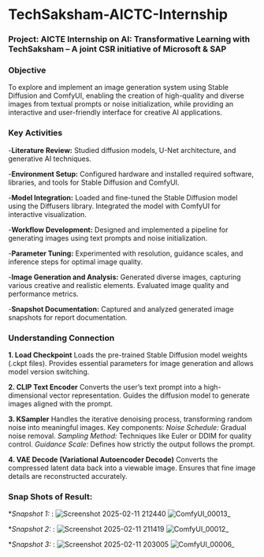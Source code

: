 # TechSaksham-AICTC-Internship

### Project: AICTE Internship on AI: Transformative Learning with TechSaksham – A joint CSR initiative of Microsoft & SAP

### Objective

To explore and implement an image generation system using Stable Diffusion and ComfyUI, enabling the creation of high-quality and diverse images from textual prompts or noise initialization, while providing an interactive and user-friendly interface for creative AI applications.

### Key Activities

-**Literature Review:**
Studied diffusion models, U-Net architecture, and generative AI techniques.

-**Environment Setup:**
Configured hardware and installed required software, libraries, and tools for Stable Diffusion and ComfyUI.

-**Model Integration:**
Loaded and fine-tuned the Stable Diffusion model using the Diffusers library.
Integrated the model with ComfyUI for interactive visualization.

-**Workflow Development:**
Designed and implemented a pipeline for generating images using text prompts and noise initialization.

-**Parameter Tuning:**
Experimented with resolution, guidance scales, and inference steps for optimal image quality.

-**Image Generation and Analysis:**
Generated diverse images, capturing various creative and realistic elements.
Evaluated image quality and performance metrics.

-**Snapshot Documentation:**
Captured and analyzed generated image snapshots for report documentation.

### Understanding Connection 

**1. Load Checkpoint**
Loads the pre-trained Stable Diffusion model weights (.ckpt files).
Provides essential parameters for image generation and allows model version switching.

**2. CLIP Text Encoder**
Converts the user’s text prompt into a high-dimensional vector representation.
Guides the diffusion model to generate images aligned with the prompt.

**3. KSampler**
Handles the iterative denoising process, transforming random noise into meaningful images.
Key components:
*Noise Schedule:* Gradual noise removal.
*Sampling Method:* Techniques like Euler or DDIM for quality control.
*Guidance Scale:* Defines how strictly the output follows the prompt.

**4. VAE Decode (Variational Autoencoder Decode)**
Converts the compressed latent data back into a viewable image.
Ensures that fine image details are reconstructed accurately.

### Snap Shots of Result:

**Snapshot 1:* :
![Screenshot 2025-02-11 212440](https://github.com/user-attachments/assets/bdbcc8c8-8532-4194-9556-5bd754fe36ba)
![ComfyUI_00013_](https://github.com/user-attachments/assets/e78d7838-28f7-4f15-bf77-3ccfdc466a9a)

**Snapshot 2:* :
![Screenshot 2025-02-11 211419](https://github.com/user-attachments/assets/a0ed18ea-069b-4a9f-b2e2-5edb672bf841)
![ComfyUI_00012_](https://github.com/user-attachments/assets/c309713e-0e8c-4805-ba44-a7c57c3f5bc3)

**Snapshot 3:* :
![Screenshot 2025-02-11 203005](https://github.com/user-attachments/assets/5ff72e32-d1ec-4f2d-8af4-1fe9318c5e49)
![ComfyUI_00006_](https://github.com/user-attachments/assets/9fe06c92-9c2a-4c4c-acfa-3ab018b8b490)



